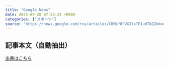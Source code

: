 ```yaml
---
title: "Google News"
date: 2025-09-28 07:53:21 +0900
categories: ["スポーツ"]
source: "https://news.google.com/rss/articles/CBMif0FVX3lxTE1udTNZZnkwcDVabWxVVEg4RmlrRlk4R2RPNVYzM213WTB2SmlOT0p6VHFySlcwM3hraE5WSlVRVkdZRGczU2diNHJYWVhNZnU3SHowbHJ1QUFDc1JWQURHNkVVZkU3Z2o2MDl1Y0JhQUNSbUZRa2Z2R25xYk5MNDg?oc=5"
---
```


## 記事本文（自動抽出）
<body class="y0K44d EA71Tc" id="readabilityBody"></body>

[出典はこちら](https://news.google.com/rss/articles/CBMif0FVX3lxTE1udTNZZnkwcDVabWxVVEg4RmlrRlk4R2RPNVYzM213WTB2SmlOT0p6VHFySlcwM3hraE5WSlVRVkdZRGczU2diNHJYWVhNZnU3SHowbHJ1QUFDc1JWQURHNkVVZkU3Z2o2MDl1Y0JhQUNSbUZRa2Z2R25xYk5MNDg?oc=5)
